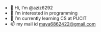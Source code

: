 - 👋 Hi, I’m @aziz6292
- 👀 I’m interested in programming
- 🌱 I’m currently learning CS at PUCIT 
- 📫 my mail id maya6862422@gmail.com

<!---
aziz6292/aziz6292 is a ✨ special ✨ repository because its `README.md` (this file) appears on your GitHub profile.
You can click the Preview link to take a look at your changes.
--->
